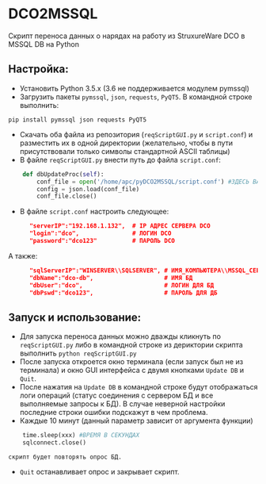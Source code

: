 # DCO2MSSQL
Скрипт переноса данных о нарядах на работу из StruxureWare DCO в MSSQL DB на Python

## Настройка:
- Установить Python 3.5.x (3.6 не поддерживается модулем pymssql)
- Загрузить пакеты `pymssql`, `json`, `requests`, `PyQT5`. В командной строке выполнить:

```pip install pymssql json requests PyQT5```
- Скачать оба файла из репозитория (`reqScriptGUI.py` и `script.conf`) и разместить их в одной директории (желательно, чтобы в пути присутствовали только символы стандартной ASCII таблицы)
- В файле `reqScriptGUI.py` внести путь до файла `script.conf`:

```python
    def dbUpdateProc(self):
        conf_file = open('/home/apc/pyDCO2MSSQL/script.conf') #ЗДЕСЬ ВАШ ПУТЬ ДО script.conf
        config = json.load(conf_file)
        conf_file.close()
 ```
 - В файле `script.conf` настроить следующее:
 ```json
       "serverIP":"192.168.1.132",  # IP АДРЕС СЕРВЕРА DCO
	   "login":"dco",               # ЛОГИН DCO
	   "password":"dco123"          # ПАРОЛЬ DCO
 ```
   А также:
 ```json
       "sqlServerIP":"WINSERVER\\SQLSERVER", # ИМЯ_КОМПЬЮТЕРА\\MSSQL_СЕРВЕР
	   "dbName":"dco-db",                    # ИМЯ БД
	   "dbUser":"dco",                       # ЛОГИН ДЛЯ БД
	   "dbPswd":"dco123",                    # ПАРОЛЬ ДЛЯ ДБ
  ```
## Запуск и использование:
- Для запуска переноса данных можно дважды кликнуть по `reqScriptGUI.py` либо в командной строке из дериктории скрипта выполнить `python reqScriptGUI.py`
- После запуска откроется окно терминала (если запуск был не из терминала) и окно GUI интерфейса с двумя кнопками `Update DB` и `Quit`. 
- После нажатия на `Update DB` в командной строке будут отображаться логи операций (статус соединения с сервером БД и все выполняемые запросы к БД). В случае неверной настройки последние строки ошибки подскажут в чем проблема.
- Каждые 10 минут (данный параметр зависит от аргумента функции) 
```python
    time.sleep(xxx) #ВРЕМЯ В СЕКУНДАХ
    sqlconnect.close()
```
    скрипт будет повторять опрос БД. 
- `Quit` останавливает опрос и закрывает скрипт.
